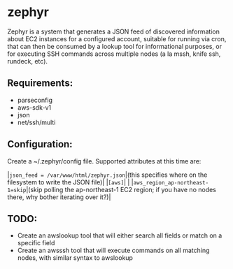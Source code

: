 zephyr
======
Zephyr is a system that generates a JSON feed of discovered information about EC2 instances for a configured account, suitable for running via cron, that can then be consumed by a lookup tool for informational purposes, or for executing SSH commands across multiple nodes (a la mssh, knife ssh, rundeck, etc).

Requirements:
-------------

 * parseconfig
 * aws-sdk-v1
 * json
 * net/ssh/multi

Configuration:
--------------
Create a ~/.zephyr/config file. Supported attributes at this time are:

|`json_feed = /var/www/html/zephyr.json`|(this specifies where on the filesystem to write the JSON file)|
|`[aws]`| |
|`aws_region_ap-northeast-1=skip`|(skip polling the ap-northeast-1 EC2 region; if you have no nodes there, why bother iterating over it?)|

TODO:
-----

 * Create an awslookup tool that will either search all fields or match on a specific field
 * Create an awsssh tool that will execute commands on all matching nodes, with similar syntax to awslookup
